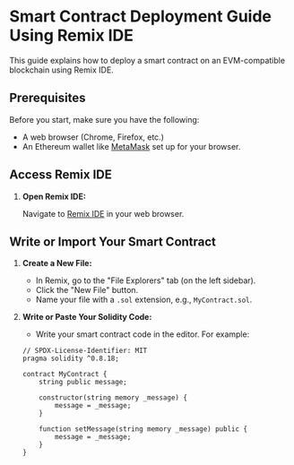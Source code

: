 # Smart Contract Deployment Guide Using Remix IDE

This guide explains how to deploy a smart contract on an EVM-compatible blockchain using Remix IDE.

## Prerequisites

Before you start, make sure you have the following:

- A web browser (Chrome, Firefox, etc.)
- An Ethereum wallet like [MetaMask](https://metamask.io/) set up for your browser.

## Access Remix IDE

1. **Open Remix IDE:**

   Navigate to [Remix IDE](https://remix.ethereum.org/) in your web browser.

## Write or Import Your Smart Contract

1. **Create a New File:**

   - In Remix, go to the "File Explorers" tab (on the left sidebar).
   - Click the "New File" button.
   - Name your file with a `.sol` extension, e.g., `MyContract.sol`.

2. **Write or Paste Your Solidity Code:**

   - Write your smart contract code in the editor. For example:

   ```solidity
   // SPDX-License-Identifier: MIT
   pragma solidity ^0.8.18;

   contract MyContract {
       string public message;

       constructor(string memory _message) {
           message = _message;
       }

       function setMessage(string memory _message) public {
           message = _message;
       }
   }
